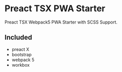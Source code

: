 # Preact TSX PWA Starter

Preact TSX Webpack5 PWA Starter with SCSS Support.

## Included
- preact X
- bootstrap
- webpack 5
- workbox
